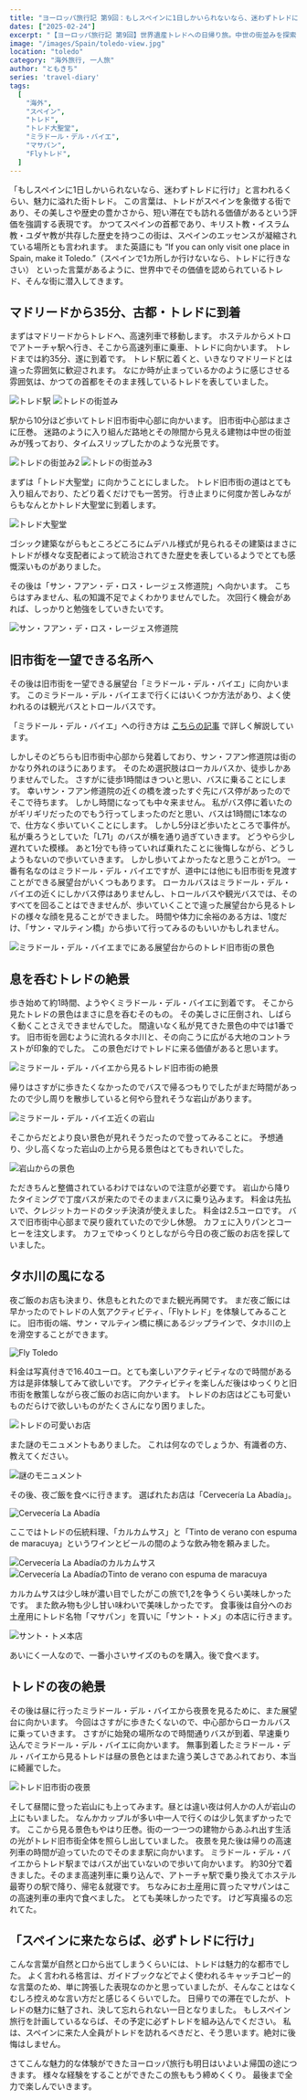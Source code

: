```yaml
---
title: "ヨーロッパ旅行記 第9回：もしスペインに1日しかいられないなら、迷わずトレドに行け"
dates: ["2025-02-24"]
excerpt: "【ヨーロッパ旅行記 第9回】世界遺産トレドへの日帰り旅。中世の街並みを探索し、トレド大聖堂の荘厳さに感動。「ミラドール・デル・バイエ」からの絶景、タホ川上空を滑空する「Flyトレド」体験、伝統料理「カルカムサス」と名物「マサパン」を堪能。昼と夜で異なる表情を見せる古都の魅力を満喫した一日。"
image: "/images/Spain/toledo-view.jpg"
location: "toledo"
category: "海外旅行, 一人旅"
author: "ともきち"
series: 'travel-diary'
tags:
  [
    "海外",
    "スペイン",
    "トレド",
    "トレド大聖堂",
    "ミラドール・デル・バイエ",
    "マサパン",
    "Flyトレド",
  ]
---
```


「もしスペインに1日しかいられないなら、迷わずトレドに行け」と言われるくらい、魅力に溢れた街トレド。
この言葉は、トレドがスペインを象徴する街であり、その美しさや歴史の豊かさから、短い滞在でも訪れる価値があるという評価を強調する表現です。
かつてスペインの首都であり、キリスト教・イスラム教・ユダヤ教が共存した歴史を持つこの街は、スペインのエッセンスが凝縮されている場所とも言われます。
また英語にも
“If you can only visit one place in Spain, make it Toledo.”（スペインで1カ所しか行けないなら、トレドに行きなさい）
といった言葉があるように、世界中でその価値を認められているトレド、そんな街に潜入してきます。

## マドリードから35分、古都・トレドに到着

まずはマドリードからトレドへ、高速列車で移動します。
ホステルからメトロでアトーチャ駅へ行き、そこから高速列車に乗車、トレドに向かいます。
トレドまでは約35分、遂に到着です。
トレド駅に着くと、いきなりマドリードとは違った雰囲気に歓迎されます。
なにか時が止まっているかのように感じさせる雰囲気は、かつての首都をそのまま残しているトレドを表していました。

![トレド駅](/images/Spain/toledo-station.jpg)
![トレドの街並み](/images/Spain/toledo-streetscape.jpg)

駅から10分ほど歩いてトレド旧市街中心部に向かいます。
旧市街中心部はまさに圧巻。
迷路のように入り組んだ路地とその隙間から見える建物は中世の街並みが残っており、タイムスリップしたかのような光景です。

![トレドの街並み2](/images/Spain/toledo-streetscape2.jpg)
![トレドの街並み3](/images/Spain/toledo-streetscape3.jpg)

まずは「トレド大聖堂」に向かうことにしました。
トレド旧市街の道はとても入り組んでおり、たどり着くだけでも一苦労。
行き止まりに何度か苦しみながらもなんとかトレド大聖堂に到着します。

![トレド大聖堂](/images/Spain/toledo-cathedral.jpg)

ゴシック建築ながらもところどころにムデハル様式が見られるその建築はまさにトレドが様々な支配者によって統治されてきた歴史を表しているようでとても感慨深いものがありました。

その後は「サン・フアン・デ・ロス・レージェス修道院」へ向かいます。
こちらはすみません、私の知識不足でよくわかりませんでした。
次回行く機会があれば、しっかりと勉強をしていきたいです。

![サン・フアン・デ・ロス・レージェス修道院](/images/Spain/convent-of-san-juan-de-los-reyes.jpg)

## 旧市街を一望できる名所へ

その後は旧市街を一望できる展望台「ミラドール・デル・バイエ」に向かいます。
このミラドール・デル・バイエまで行くにはいくつか方法があり、よく使われるのは観光バスとトロールバスです。

「ミラドール・デル・バイエ」への行き方は
[こちらの記事](../tourism/Howtoget-Mirador-del-Valle)
で詳しく解説しています。

しかしそのどちらも旧市街中心部から発着しており、サン・フアン修道院は街のかなり外れのほうにあります。
そのため選択肢はローカルバスか、徒歩しかありませんでした。
さすがに徒歩1時間はきついと思い、バスに乗ることにします。
幸いサン・フアン修道院の近くの橋を渡ったすぐ先にバス停があったのでそこで待ちます。
しかし時間になっても中々来ません。
私がバス停に着いたのがギリギリだったのでもう行ってしまったのだと思い、バスは1時間に1本なので、仕方なく歩いていくことにします。
しかし5分ほど歩いたところで事件が。
私が乗ろうとしていた「L71」のバスが横を通り過ぎていきます。
どうやら少し遅れていた模様。
あと1分でも待っていれば乗れたことに後悔しながら、どうしようもないので歩いていきます。
しかし歩いてよかったなと思うことが1つ。
一番有名なのはミラドール・デル・バイエですが、道中には他にも旧市街を見渡すことができる展望台がいくつもあります。
ローカルバスはミラドール・デル・バイエの近くにしかバス停はありませんし、トロールバスや観光バスでは、そのすべてを回ることはできませんが、歩いていくことで違った展望台から見るトレドの様々な顔を見ることができました。
時間や体力に余裕のある方は、1度だけ、「サン・マルティン橋」から歩いて行ってみるのもいいかもしれません。

![ミラドール・デル・バイエまでにある展望台からのトレド旧市街の景色](/images/Spain/toledo-view2.jpg)

## 息を呑むトレドの絶景

歩き始めて約1時間、ようやくミラドール・デル・バイエに到着です。
そこから見たトレドの景色はまさに息を呑むそのもの。
その美しさに圧倒され、しばらく動くことさえできませんでした。
間違いなく私が見てきた景色の中では1番です。
旧市街を囲むように流れるタホ川と、その向こうに広がる大地のコントラストが印象的でした。
この景色だけでトレドに来る価値があると思います。

![ミラドール・デル・バイエから見るトレド旧市街の絶景](/images/Spain/toledo-view.jpg)

帰りはさすがに歩きたくなかったのでバスで帰るつもりでしたがまだ時間があったので少し周りを散歩していると何やら登れそうな岩山があります。

![ミラドール・デル・バイエ近くの岩山](/images/Spain/rocks-near-mirador-del-valle.jpg)

そこからだとより良い景色が見れそうだったので登ってみることに。
予想通り、少し高くなった岩山の上から見る景色はとてもきれいでした。

![岩山からの景色](/images/Spain/toledo-view-from-the-rocks.jpg)

ただきちんと整備されているわけではないので注意が必要です。
岩山から降りたタイミングで丁度バスが来たのでそのままバスに乗り込みます。
料金は先払いで、クレジットカードのタッチ決済が使えました。
料金は2.5ユーロです。
バスで旧市街中心部まで戻り疲れていたので少し休憩。
カフェに入りパンとコーヒーを注文します。
カフェでゆっくりとしながら今日の夜ご飯のお店を探していました。

## タホ川の風になる

夜ご飯のお店も決まり、休息もとれたのでまた観光再開です。
まだ夜ご飯には早かったのでトレドの人気アクティビティ、「Flyトレド」を体験してみることに。
旧市街の端、サン・マルティン橋に横にあるジップラインで、タホ川の上を滑空することができます。

![Fly Toledo](/images/Spain/fly-toledo.jpg)

料金は写真付きで16.40ユーロ。とても楽しいアクティビティなので時間がある方は是非体験してみて欲しいです。
アクティビティを楽しんだ後はゆっくりと旧市街を散策しながら夜ご飯のお店に向かいます。
トレドのお店はどこも可愛いものだらけで欲しいものがたくさんになり困りました。

![トレドの可愛いお店](/images/Spain/cute-shop-in-toledo.jpg)

また謎のモニュメントもありました。
これは何なのでしょうか、有識者の方、教えてください。

![謎のモニュメント](/images/Spain/toledo-monument.jpg)

その後、夜ご飯を食べに行きます。
選ばれたお店は「Cervecería La Abadía」。

![Cervecería La Abadía](/images/Spain/cerveceria-la-abadia.jpg)

ここではトレドの伝統料理、「カルカムサス」と「Tinto de verano con espuma de maracuya」というワインとビールの間のような飲み物を頼みました。

![Cervecería La Abadíaのカルカムサス](/images/Spain/cerveceria-la-abadia-carcumsas.jpg)
![Cervecería La AbadíaのTinto de verano con espuma de maracuya](/images/Spain/cerveceria-la-abadia-tinto-de-verano-con-espuma-de-maracuya.jpg)

カルカムサスは少し味が濃い目でしたがこの旅で1,2を争うくらい美味しかったです。
また飲み物も少し甘い味わいで美味しかったです。
食事後は自分へのお土産用にトレド名物「マサパン」を買いに「サント・トメ」の本店に行きます。

![サント・トメ本店](/images/Spain/santo-tome.jpg)

あいにく一人なので、一番小さいサイズのものを購入。後で食べます。

## トレドの夜の絶景

その後は昼に行ったミラドール・デル・バイエから夜景を見るために、また展望台に向かいます。
今回はさすがに歩きたくないので、中心部からローカルバスに乗っていきます。
さすがに始発の場所なので時間通りバスが到着、早速乗り込んでミラドール・デル・バイエに向かいます。
無事到着したミラドール・デル・バイエから見るトレドは昼の景色とはまた違う美しさであふれており、本当に綺麗でした。

![トレド旧市街の夜景](/images/Spain/toledo-night-view.jpg)

そして昼間に登った岩山にも上ってみます。昼とは違い夜は何人かの人が岩山の上にもいました。
なんかカップルが多い中一人で行くのは少し気まずかったです。
ここから見る景色もやはり圧巻。街の一つ一つの建物からあふれ出す生活の光がトレド旧市街全体を照らし出していました。
夜景を見た後は帰りの高速列車の時間が迫っていたのでそのまま駅に向かいます。
ミラドール・デル・バイエからトレド駅まではバスが出ていないので歩いて向かいます。
約30分で着きました。そのまま高速列車に乗り込んで、アトーチャ駅で乗り換えてホステル最寄りの駅で降り、帰宅＆就寝です。
ちなみにお土産用に買ったマサパンはこの高速列車の車内で食べました。
とても美味しかったです。
けど写真撮るの忘れてた。

## 「スペインに来たならば、必ずトレドに行け」

こんな言葉が自然と口から出てしまうくらいには、トレドは魅力的な都市でした。
よく言われる格言は、ガイドブックなどでよく使われるキャッチコピー的な言葉のため、単に誇張した表現なのかと思っていましたが、そんなことはなくむしろ控えめな言い方だと感じるくらいでした。
日帰りでの滞在でしたが、トレドの魅力に魅了され、決して忘れられない一日となりました。
もしスペイン旅行を計画しているならば、その予定に必ずトレドを組み込んでください。
私は、スペインに来た人全員がトレドを訪れるべきだと、そう思います。絶対に後悔はしません。

さてこんな魅力的な体験ができたヨーロッパ旅行も明日はいよいよ帰国の途につきます。
様々な経験をすることができたこの旅ももう締めくくり。
最後まで全力で楽しんでいきます。
